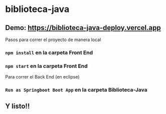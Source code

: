 # biblioteca-java
## Demo: https://biblioteca-java-deploy.vercel.app

Pasos para correr el proyecto de manera local

### `npm install` en la carpeta Front End

### `npm start` en la carpeta Front End


Para correr el Back End (en eclipse)

### `Run as Springboot Boot App` en la carpeta Biblioteca-Java

## Y listo!! 
